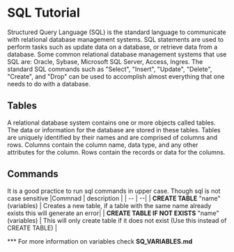 # SQL Tutorial 
Structured Query Language (SQL) is the standard language to communicate with  relational database management systems. SQL statements are used to perform tasks such as update data on a database, or retrieve data from a database. Some common relational database management systems that use SQL are: Oracle, Sybase, Microsoft SQL Server, Access, Ingres. The standard SQL commands such as "Select", "Insert", "Update", "Delete", "Create", and "Drop" can be used to accomplish almost everything that one needs to do with a database.
## Tables 
A relational database system contains one or more objects called tables. The data or information for the database are stored in these tables. Tables are uniquely identified by their names and are comprised of columns and rows. Columns contain the column name, data type, and any other attributes for the column. Rows contain the records or data for the columns.

## Commands
It is a good practice to run sql commands in upper case. Though sql is not case sensitive 
|Commnad | description |
| -- | --|
| **CREATE TABLE** "name" (variables) | Creates a new table, if a table with the same name already exists this will generate an error|
| **CREATE TABLE IF NOT EXISTS** "name"(variables) | This will only create table if it does not exist (Use this instead of CREATE TABLE) |

*** For more information on variables check **SQ_VARIABLES.md**
